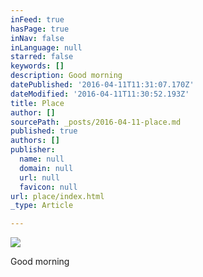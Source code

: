 ```yaml
---
inFeed: true
hasPage: true
inNav: false
inLanguage: null
starred: false
keywords: []
description: Good morning
datePublished: '2016-04-11T11:31:07.170Z'
dateModified: '2016-04-11T11:30:52.193Z'
title: Place
author: []
sourcePath: _posts/2016-04-11-place.md
published: true
authors: []
publisher:
  name: null
  domain: null
  url: null
  favicon: null
url: place/index.html
_type: Article

---
```

![](https://the-grid-user-content.s3-us-west-2.amazonaws.com/b9963495-f5a1-4196-990b-8603509f5a59.jpg)

Good morning